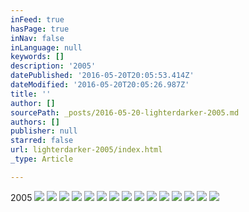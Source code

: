 ```yaml
---
inFeed: true
hasPage: true
inNav: false
inLanguage: null
keywords: []
description: '2005'
datePublished: '2016-05-20T20:05:53.414Z'
dateModified: '2016-05-20T20:05:26.987Z'
title: ''
author: []
sourcePath: _posts/2016-05-20-lighterdarker-2005.md
authors: []
publisher: null
starred: false
url: lighterdarker-2005/index.html
_type: Article

---
```

2005
![](https://the-grid-user-content.s3-us-west-2.amazonaws.com/74c6e183-aac2-4472-b2f2-db22db6d6cc5.jpg)
![](https://the-grid-user-content.s3-us-west-2.amazonaws.com/646a42d6-c82f-4f41-b6fd-20622f683c24.jpg)
![](https://the-grid-user-content.s3-us-west-2.amazonaws.com/90af4546-5a3a-4d39-ab5c-ba58e655bb98.jpg)
![](https://the-grid-user-content.s3-us-west-2.amazonaws.com/39e765f3-a1ea-45c9-8109-90f08fb2b711.jpg)
![](https://the-grid-user-content.s3-us-west-2.amazonaws.com/3a5c96f6-647d-4e09-84a6-18e8dfaf0313.jpg)
![](https://the-grid-user-content.s3-us-west-2.amazonaws.com/ffa5e598-e759-4f4c-bf62-9a322b1fa8eb.jpg)
![](https://the-grid-user-content.s3-us-west-2.amazonaws.com/b76cda15-7f40-4953-b3d0-166a588e31d0.jpg)
![](https://the-grid-user-content.s3-us-west-2.amazonaws.com/60a94824-ffba-4d56-bc3e-3a0175ce7cea.jpg)
![](https://the-grid-user-content.s3-us-west-2.amazonaws.com/26dc1f96-d1c0-4bc3-86ab-4642107f42aa.jpg)
![](https://the-grid-user-content.s3-us-west-2.amazonaws.com/1becb6aa-6383-4f6e-9289-8c8642ddc976.jpg)
![](https://the-grid-user-content.s3-us-west-2.amazonaws.com/f288547d-c690-456f-84e9-35264b6762b0.jpg)
![](https://the-grid-user-content.s3-us-west-2.amazonaws.com/2bfaedaf-803a-4d84-b991-0e5f7adac3f1.jpg)
![](https://the-grid-user-content.s3-us-west-2.amazonaws.com/c6b64481-2de9-4716-b1c6-08a20d41fe3d.jpg)
![](https://the-grid-user-content.s3-us-west-2.amazonaws.com/cec4840f-77ef-443d-a222-3a363de0160e.jpg)
![](https://the-grid-user-content.s3-us-west-2.amazonaws.com/f6b08dc9-dc17-4f54-b82a-57eb4d84f3c6.jpg)